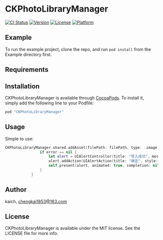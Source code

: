 # CKPhotoLibraryManager

[![CI Status](http://img.shields.io/travis/kaich/CKPhotoLibraryManager.svg?style=flat)](https://travis-ci.org/kaich/CKPhotoLibraryManager)
[![Version](https://img.shields.io/cocoapods/v/CKPhotoLibraryManager.svg?style=flat)](http://cocoapods.org/pods/CKPhotoLibraryManager)
[![License](https://img.shields.io/cocoapods/l/CKPhotoLibraryManager.svg?style=flat)](http://cocoapods.org/pods/CKPhotoLibraryManager)
[![Platform](https://img.shields.io/cocoapods/p/CKPhotoLibraryManager.svg?style=flat)](http://cocoapods.org/pods/CKPhotoLibraryManager)

## Example

To run the example project, clone the repo, and run `pod install` from the Example directory first.

## Requirements

## Installation

CKPhotoLibraryManager is available through [CocoaPods](http://cocoapods.org). To install
it, simply add the following line to your Podfile:

```ruby
pod "CKPhotoLibraryManager"
```

## Usage 

Simple to use:

```swift
CKPhotoLibraryManager.shared.addAsset(filePath: filePath, type: .image, albumName: "CKPhoto") { (isOK, path, error) in
                if error == nil {
                    let alert = UIAlertController(title: "导入成功", message: nil, preferredStyle: .alert)
                    alert.addAction(UIAlertAction(title: "确定", style: .cancel, handler: nil))
                    self.present(alert, animated: true, completion: nil)
                }
            }
```

## Author

kaich, chengkai1853@163.com

## License

CKPhotoLibraryManager is available under the MIT license. See the LICENSE file for more info.
